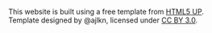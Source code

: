 This website is built using a free template from [HTML5 UP](https://html5up.net).  
Template designed by @ajlkn, licensed under [CC BY 3.0](https://creativecommons.org/licenses/by/3.0/).
